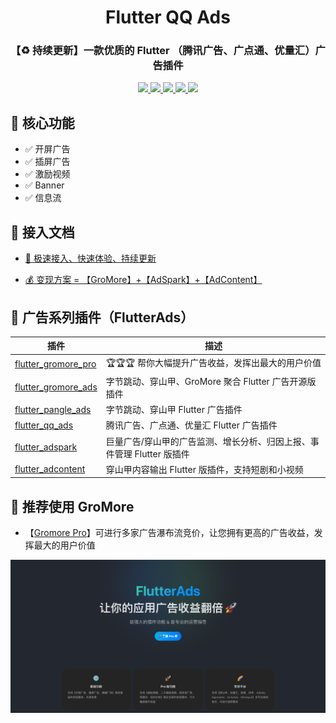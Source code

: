<h1 align="center">Flutter QQ Ads</h1>
<h3 align="center">【♻️ 持续更新】一款优质的 Flutter （腾讯广告、广点通、优量汇）广告插件</h3>

<p align="center">
<a href="https://pub.dev/packages/flutter_qq_ads">
<img src="https://img.shields.io/pub/v/flutter_qq_ads?logo=dart"/>
<img src="https://img.shields.io/badge/OS-iOS%20%7C%20Android-blue?logo=preact"/>
<img src=https://img.shields.io/github/stars/FlutterAds/flutter_qq_ads?color=brightgreen>
</a>
<a href="https://flutterads.top/">
<img src="https://img.shields.io/badge/Pro-v3.5.0-success?logo=flutter&logoColor=FFD700"/>
<a href="https://flutterads.top/">
<img src="https://img.shields.io/badge/Site-FlutterAds-success?logo=webtrees&logoColor=FFD700"/>
</a>
</p>

## 🚀 核心功能

- ✅ 开屏广告
- ✅ 插屏广告
- ✅ 激励视频
- ✅ Banner
- ✅ 信息流

## 📃 接入文档

- [ 🎯 极速接入、快速体验、持续更新](https://github.com/FlutterAds/flutter_qq_ads/wiki)

- [ 💰 变现方案 = 【GroMore】+【AdSpark】+【AdContent】](https://flutterads.top/)

## 📌 广告系列插件（FlutterAds）
|插件|描述|
|-|-|
|[flutter_gromore_pro](https://flutterads.top/)|🏆🏆🏆 帮你大幅提升广告收益，发挥出最大的用户价值|
|[flutter_gromore_ads](https://github.com/FlutterAds/flutter_gromore_ads)|字节跳动、穿山甲、GroMore 聚合 Flutter 广告开源版插件|
|[flutter_pangle_ads](https://github.com/FlutterAds/flutter_pangle_ads)|字节跳动、穿山甲 Flutter 广告插件|
|[flutter_qq_ads](https://github.com/FlutterAds/flutter_qq_ads)|腾讯广告、广点通、优量汇 Flutter 广告插件|
|[flutter_adspark](https://github.com/FlutterAds/flutter_adspark)|巨量广告/穿山甲的广告监测、增长分析、归因上报、事件管理 Flutter 版插件|
|[flutter_adcontent](https://github.com/FlutterAds/flutter_adcontent)|穿山甲内容输出 Flutter 版插件，支持短剧和小视频|


## 📣 推荐使用 GroMore

- 【[Gromore Pro](https://flutterads.top/)】可进行多家广告瀑布流竞价，让您拥有更高的广告收益，发挥最大的用户价值

[![](https://raw.githubusercontent.com/FlutterAds/.github/main/gromore_pro_site.png)](https://flutterads.top/)